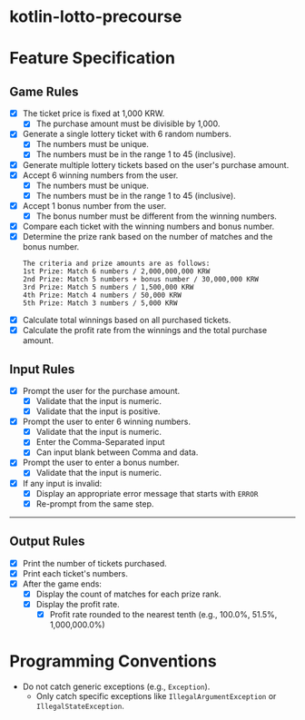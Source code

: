 # kotlin-lotto-precourse

# Feature Specification

## Game Rules

- [x] The ticket price is fixed at 1,000 KRW.
    - [x] The purchase amount must be divisible by 1,000.
- [x] Generate a single lottery ticket with 6 random numbers.
    - [x] The numbers must be unique.
    - [x] The numbers must be in the range 1 to 45 (inclusive).
- [x] Generate multiple lottery tickets based on the user's purchase amount.
- [x] Accept 6 winning numbers from the user.
    - [x] The numbers must be unique.
    - [x] The numbers must be in the range 1 to 45 (inclusive).
- [x] Accept 1 bonus number from the user.
    - [x] The bonus number must be different from the winning numbers.
- [x] Compare each ticket with the winning numbers and bonus number.
- [x] Determine the prize rank based on the number of matches and the bonus number.
    ```
    The criteria and prize amounts are as follows:
    1st Prize: Match 6 numbers / 2,000,000,000 KRW
    2nd Prize: Match 5 numbers + bonus number / 30,000,000 KRW
    3rd Prize: Match 5 numbers / 1,500,000 KRW
    4th Prize: Match 4 numbers / 50,000 KRW
    5th Prize: Match 3 numbers / 5,000 KRW
    ```
- [x] Calculate total winnings based on all purchased tickets.
- [x] Calculate the profit rate from the winnings and the total purchase amount.

## Input Rules

- [x] Prompt the user for the purchase amount.
    - [x] Validate that the input is numeric.
    - [x] Validate that the input is positive.
- [x] Prompt the user to enter 6 winning numbers.
    - [x] Validate that the input is numeric.
    - [x] Enter the Comma-Separated input
    - [x] Can input blank between Comma and data.
- [x] Prompt the user to enter a bonus number.
    - [x] Validate that the input is numeric.
- [x] If any input is invalid:
    - [x] Display an appropriate error message that starts with `ERROR`
    - [x] Re-prompt from the same step.

---

## Output Rules

- [x] Print the number of tickets purchased.
- [x] Print each ticket's numbers.
- [x] After the game ends:
    - [x] Display the count of matches for each prize rank.
    - [x] Display the profit rate.
        - [x] Profit rate rounded to the nearest tenth (e.g., 100.0%, 51.5%, 1,000,000.0%)

# Programming Conventions

- Do not catch generic exceptions (e.g., `Exception`).
    - Only catch specific exceptions like `IllegalArgumentException` or `IllegalStateException`.

